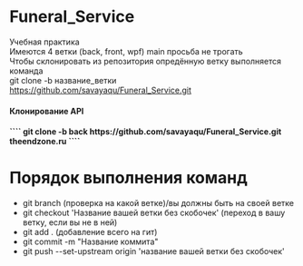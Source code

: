 # Funeral_Service
Учебная практика<br>
Имеются 4 ветки (back, front, wpf) main просьба не трогать<br>
Чтобы склонировать из репозитория опредённую ветку выполняется команда<br>
git clone -b название_ветки https://github.com/savayaqu/Funeral_Service.git 
<h4>Клонирование API<h4/>
````
git clone -b back https://github.com/savayaqu/Funeral_Service.git theendzone.ru
````
<h1>Порядок выполнения команд</h1>
<ul>
  <li>git branch (проверка на какой ветке)/вы должны быть на своей ветке</li>
  <li>git checkout 'Название вашей ветки без скобочек' (переход в вашу ветку, если вы не в ней)</li>
  <li>git add . (добавление всего на гит)</li>
  <li>git commit -m "Название коммита"</li>
  <li>git push --set-upstream origin 'название вашей ветки без скобочек'</li>
</ul>

